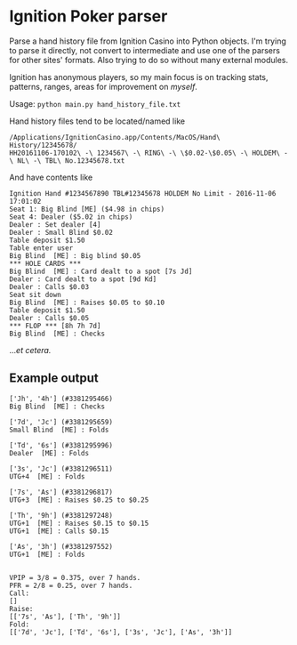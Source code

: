Ignition Poker parser
========

Parse a hand history file from Ignition Casino into Python objects.
I'm trying to parse it directly, not convert to intermediate and use
one of the parsers for other sites' formats. Also trying to do so
without many external modules.

Ignition has anonymous players, so my main focus is on tracking stats,
patterns, ranges, areas for improvement on *myself*.

Usage: `python main.py hand_history_file.txt`

Hand history files tend to be located/named like

    /Applications/IgnitionCasino.app/Contents/MacOS/Hand\ History/12345678/
    HH20161106-170102\ -\ 1234567\ -\ RING\ -\ \$0.02-\$0.05\ -\ HOLDEM\ -\ NL\ -\ TBL\ No.12345678.txt

And have contents like

    Ignition Hand #1234567890 TBL#12345678 HOLDEM No Limit - 2016-11-06 17:01:02
    Seat 1: Big Blind [ME] ($4.98 in chips)
    Seat 4: Dealer ($5.02 in chips)
    Dealer : Set dealer [4]
    Dealer : Small Blind $0.02
    Table deposit $1.50
    Table enter user
    Big Blind  [ME] : Big blind $0.05
    *** HOLE CARDS ***
    Big Blind  [ME] : Card dealt to a spot [7s Jd]
    Dealer : Card dealt to a spot [9d Kd]
    Dealer : Calls $0.03
    Seat sit down
    Big Blind  [ME] : Raises $0.05 to $0.10
    Table deposit $1.50
    Dealer : Calls $0.05
    *** FLOP *** [8h 7h 7d]
    Big Blind  [ME] : Checks

...*et cetera.*

Example output
--------

    ['Jh', '4h'] (#3381295466)
    Big Blind  [ME] : Checks

    ['7d', 'Jc'] (#3381295659)
    Small Blind  [ME] : Folds

    ['Td', '6s'] (#3381295996)
    Dealer  [ME] : Folds

    ['3s', 'Jc'] (#3381296511)
    UTG+4  [ME] : Folds

    ['7s', 'As'] (#3381296817)
    UTG+3  [ME] : Raises $0.25 to $0.25

    ['Th', '9h'] (#3381297248)
    UTG+1  [ME] : Raises $0.15 to $0.15
    UTG+1  [ME] : Calls $0.15

    ['As', '3h'] (#3381297552)
    UTG+1  [ME] : Folds


    VPIP = 3/8 = 0.375, over 7 hands.
    PFR = 2/8 = 0.25, over 7 hands.
    Call:
    []
    Raise:
    [['7s', 'As'], ['Th', '9h']]
    Fold:
    [['7d', 'Jc'], ['Td', '6s'], ['3s', 'Jc'], ['As', '3h']]
